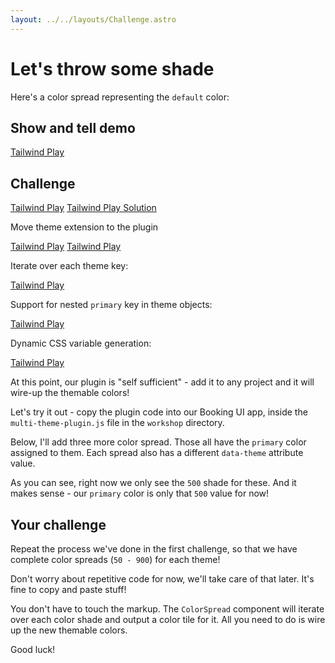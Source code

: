 ```yaml
---
layout: ../../layouts/Challenge.astro
---
```


# Let's throw some shade

Here's a color spread representing the `default` color:

## Show and tell demo

[Tailwind Play](https://play.tailwindcss.com/isZAaouLGD?layout=horizontal)

## Challenge

[Tailwind Play](https://play.tailwindcss.com/NlVPQm0stX)
[Tailwind Play Solution](https://play.tailwindcss.com/UI1PhLBYsz?file=config)

Move theme extension to the plugin

[Tailwind Play](https://play.tailwindcss.com/WlD9m6yeo7?file=config)
[Tailwind Play](https://play.tailwindcss.com/WCowcDQ8O2)

Iterate over each theme key:

[Tailwind Play](https://play.tailwindcss.com/dqKM7KQUrO?file=config)

Support for nested `primary` key in theme objects:

[Tailwind Play](https://play.tailwindcss.com/Ae5hOMsh3v?file=config)

Dynamic CSS variable generation:

[Tailwind Play](https://play.tailwindcss.com/Ae5hOMsh3v?file=config)

At this point, our plugin is "self sufficient" - add it to any project and it will wire-up the themable colors!

Let's try it out - copy the plugin code into our Booking UI app, inside the `multi-theme-plugin.js` file in the `workshop` directory.

Below, I'll add three more color spread. Those all have the `primary` color assigned to them. Each spread also has a different `data-theme` attribute value.

As you can see, right now we only see the `500` shade for these. And it makes sense - our `primary` color is only that `500` value for now!

## Your challenge

Repeat the process we've done in the first challenge, so that we have complete color spreads (`50 - 900`) for each theme!

Don't worry about repetitive code for now, we'll take care of that later. It's fine to copy and paste stuff!

You don't have to touch the markup. The `ColorSpread` component will iterate over each color shade and output a color tile for it. All you need to do is wire up the new themable colors.

Good luck!
